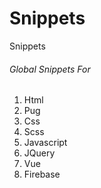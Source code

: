 # Snippets
Snippets

###### Global Snippets For
1. Html
2. Pug
3. Css
4. Scss
5. Javascript
6. JQuery
7. Vue
8. Firebase
